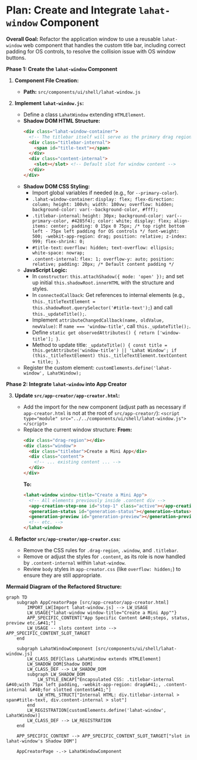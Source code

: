 # Plan: Create and Integrate `lahat-window` Component

**Overall Goal:** Refactor the application window to use a reusable `lahat-window` web component that handles the custom title bar, including correct padding for OS controls, to resolve the collision issue with OS window buttons.

**Phase 1: Create the `lahat-window` Component**

1.  **Component File Creation:**
    *   **Path:** `src/components/ui/shell/lahat-window.js`

2.  **Implement `lahat-window.js`:**
    *   Define a class `LahatWindow` extending `HTMLElement`.
    *   **Shadow DOM HTML Structure:**
        ```html
        <div class="lahat-window-container">
          <!-- The titlebar itself will serve as the primary drag region -->
          <div class="titlebar-internal">
            <span id="title-text"></span>
          </div>
          <div class="content-internal">
            <slot></slot> <!-- Default slot for window content -->
          </div>
        </div>
        ```
    *   **Shadow DOM CSS Styling:**
        *   Import global variables if needed (e.g., for `--primary-color`).
        *   `.lahat-window-container`: `display: flex; flex-direction: column; height: 100vh; width: 100vw; overflow: hidden; background-color: var(--background-color, #fff);`
        *   `.titlebar-internal`: `height: 30px; background-color: var(--primary-color, #4285f4); color: white; display: flex; align-items: center; padding: 0 15px 0 75px; /* top right bottom left - 75px left padding for OS controls */ font-weight: 500; -webkit-app-region: drag; position: relative; z-index: 999; flex-shrink: 0;`
        *   `#title-text`: `overflow: hidden; text-overflow: ellipsis; white-space: nowrap;`
        *   `.content-internal`: `flex: 1; overflow-y: auto; position: relative; padding: 20px; /* Default content padding */`
    *   **JavaScript Logic:**
        *   In `constructor`: `this.attachShadow({ mode: 'open' });` and set up initial `this.shadowRoot.innerHTML` with the structure and styles.
        *   In `connectedCallback`: Get references to internal elements (e.g., `this._titleTextElement = this.shadowRoot.querySelector('#title-text');`) and call `this._updateTitle();`.
        *   Implement `attributeChangedCallback(name, oldValue, newValue)`: If `name === 'window-title'`, call `this._updateTitle();`.
        *   Define `static get observedAttributes() { return ['window-title']; }`.
        *   Method to update title: `_updateTitle() { const title = this.getAttribute('window-title') || 'Lahat Window'; if (this._titleTextElement) this._titleTextElement.textContent = title; }`.
    *   Register the custom element: `customElements.define('lahat-window', LahatWindow);`

**Phase 2: Integrate `lahat-window` into App Creator**

3.  **Update `src/app-creator/app-creator.html`:**
    *   Add the import for the new component (adjust path as necessary if `app-creator.html` is not at the root of `src/app-creator/`):
        `<script type="module" src="../../components/ui/shell/lahat-window.js"></script>`
    *   Replace the current window structure:
        **From:**
        ```html
        <div class="drag-region"></div>
        <div class="window">
          <div class="titlebar">Create a Mini App</div>
          <div class="content">
            <!-- ... existing content ... -->
          </div>
        </div>
        ```
        **To:**
        ```html
        <lahat-window window-title="Create a Mini App">
          <!-- All elements previously inside .content div -->
          <app-creation-step-one id="step-1" class="active"></app-creation-step-one>
          <generation-status id="generation-status"></generation-status>
          <generation-preview id="generation-preview"></generation-preview>
          <!-- etc. -->
        </lahat-window>
        ```

4.  **Refactor `src/app-creator/app-creator.css`:**
    *   Remove the CSS rules for `.drag-region`, `.window`, and `.titlebar`.
    *   Remove or adjust the styles for `.content`, as its role is now handled by `.content-internal` within `lahat-window`.
    *   Review `body` styles in `app-creator.css` (like `overflow: hidden;`) to ensure they are still appropriate.

**Mermaid Diagram of the Refactored Structure:**

```mermaid
graph TD
    subgraph AppCreatorPage [src/app-creator/app-creator.html]
        IMPORT_LW[Import lahat-window.js] --> LW_USAGE
        LW_USAGE{"lahat-window window-title="Create a Mini App""}
        APP_SPECIFIC_CONTENT["App Specific Content &#40;steps, status, preview etc.&#41;"]
        LW_USAGE -- slots content into --> APP_SPECIFIC_CONTENT_SLOT_TARGET
    end

    subgraph LahatWindowComponent [src/components/ui/shell/lahat-window.js]
        LW_CLASS_DEF[Class LahatWindow extends HTMLElement]
        LW_SHADOW_DOM[Shadow DOM]
        LW_CLASS_DEF --> LW_SHADOW_DOM
        subgraph LW_SHADOW_DOM
            LW_STYLE_ENCAP["Encapsulated CSS: .titlebar-internal &#40;with 75px left padding, -webkit-app-region: drag&#41;, .content-internal &#40;for slotted content&#41;"]
            LW_HTML_STRUCT["Internal HTML: div.titlebar-internal > span#title-text, div.content-internal > slot"]
        end
        LW_REGISTRATION[customElements.define('lahat-window', LahatWindow)]
        LW_CLASS_DEF --> LW_REGISTRATION
    end

    APP_SPECIFIC_CONTENT --> APP_SPECIFIC_CONTENT_SLOT_TARGET["slot in lahat-window's Shadow DOM"]

    AppCreatorPage -.-> LahatWindowComponent
